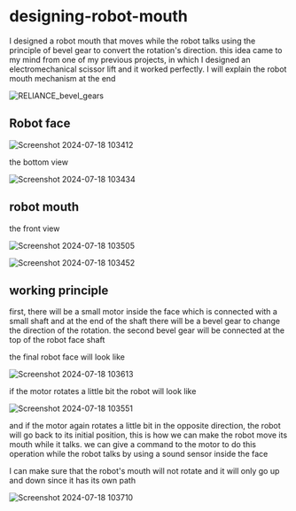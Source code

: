 # designing-robot-mouth

I designed a robot mouth that moves while the robot talks using the principle of bevel gear to convert the rotation's direction. this idea came to my mind from one of my previous projects, in which I designed an electromechanical scissor lift and it worked perfectly.  I will explain the robot mouth mechanism at the end 

![RELIANCE_bevel_gears](https://github.com/user-attachments/assets/5916953d-05ef-465a-a1a6-a1ce62a5a346)


## Robot face


![Screenshot 2024-07-18 103412](https://github.com/user-attachments/assets/ca16ab16-d5cb-4b22-963d-bb4173150e9a)


the bottom view 

![Screenshot 2024-07-18 103434](https://github.com/user-attachments/assets/456aeb72-14ea-408a-ada5-79014c8cb5ac)



## robot mouth 


the front view 

![Screenshot 2024-07-18 103505](https://github.com/user-attachments/assets/f3da9405-4266-42b7-9ca7-0ac6f0c60428)


![Screenshot 2024-07-18 103452](https://github.com/user-attachments/assets/ae244a16-0ad3-4950-95be-b84b34521db4)



## working principle 

first, there will be a small motor inside the face which is connected with a small shaft and at the end of the shaft there will be a bevel gear to change the direction of the rotation. the second bevel gear will be connected at the top of the robot face shaft 

the final robot face will look like 


![Screenshot 2024-07-18 103613](https://github.com/user-attachments/assets/feb3400d-f953-47ea-97f5-ad0bff143ec7)


if the motor rotates a little bit the robot will look like 


![Screenshot 2024-07-18 103551](https://github.com/user-attachments/assets/fe6fcf56-6758-4920-8109-e41e38c1f388)


and if the motor again rotates a little bit in the opposite direction, the robot will go back to its initial position, this is how we can make the robot move its mouth while it talks. we can give a command to the motor to do this operation while the robot talks by using a sound sensor inside the face 


I can make sure that the robot's mouth will not rotate and it will only go up and down since it has its own path 


![Screenshot 2024-07-18 103710](https://github.com/user-attachments/assets/7f915da9-4b10-4f4a-b938-7530f9621269)

